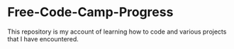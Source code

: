 # Free-Code-Camp-Progress
This repository is my account of learning how to code and various projects that I have encountered. 
